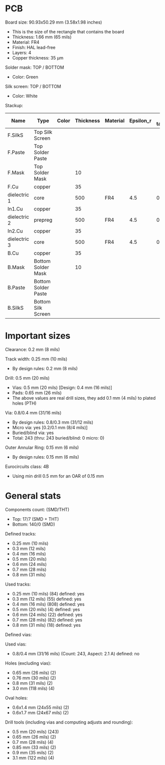 # PCB

Board size: 90.93x50.29 mm (3.58x1.98 inches)

- This is the size of the rectangle that contains the board
- Thickness: 1.66 mm (65 mils)
- Material: FR4
- Finish: HAL lead-free
- Layers: 4
- Copper thickness: 35 µm

Solder mask: TOP / BOTTOM

- Color: Green

Silk screen: TOP / BOTTOM

- Color: White


Stackup:

| Name                 | Type                 | Color            | Thickness | Material        | Epsilon_r | Loss tangent |
|----------------------|----------------------|------------------|-----------|-----------------|-----------|--------------|
| F.SilkS              | Top Silk Screen      |                  |           |                 |           |              |
| F.Paste              | Top Solder Paste     |                  |           |                 |           |              |
| F.Mask               | Top Solder Mask      |                  |        10 |                 |           |              |
| F.Cu                 | copper               |                  |        35 |                 |           |              |
| dielectric 1         | core                 |                  |       500 | FR4             |       4.5 |        0.020 |
| In1.Cu               | copper               |                  |        35 |                 |           |              |
| dielectric 2         | prepreg              |                  |       500 | FR4             |       4.5 |        0.020 |
| In2.Cu               | copper               |                  |        35 |                 |           |              |
| dielectric 3         | core                 |                  |       500 | FR4             |       4.5 |        0.020 |
| B.Cu                 | copper               |                  |        35 |                 |           |              |
| B.Mask               | Bottom Solder Mask   |                  |        10 |                 |           |              |
| B.Paste              | Bottom Solder Paste  |                  |           |                 |           |              |
| B.SilkS              | Bottom Silk Screen   |                  |           |                 |           |              |

# Important sizes

Clearance: 0.2 mm (8 mils)

Track width: 0.25 mm (10 mils)

- By design rules: 0.2 mm (8 mils)

Drill: 0.5 mm (20 mils)

- Vias: 0.5 mm (20 mils) [Design: 0.4 mm (16 mils)]
- Pads: 0.65 mm (26 mils)
- The above values are real drill sizes, they add 0.1 mm (4 mils) to plated holes (PTH)

Via: 0.8/0.4 mm (31/16 mils)

- By design rules: 0.8/0.3 mm (31/12 mils)
- Micro via: yes [0.2/0.1 mm (8/4 mils)]
- Buried/blind via: yes
- Total: 243 (thru: 243 buried/blind: 0 micro: 0)

Outer Annular Ring: 0.15 mm (6 mils)

- By design rules: 0.15 mm (6 mils)

Eurocircuits class: 4B
- Using min drill 0.5 mm for an OAR of 0.15 mm


# General stats

Components count: (SMD/THT)

- Top: 17/7 (SMD + THT)
- Bottom: 140/0 (SMD)

Defined tracks:

- 0.25 mm (10 mils)
- 0.3 mm (12 mils)
- 0.4 mm (16 mils)
- 0.5 mm (20 mils)
- 0.6 mm (24 mils)
- 0.7 mm (28 mils)
- 0.8 mm (31 mils)

Used tracks:

- 0.25 mm (10 mils) (84) defined: yes
- 0.3 mm (12 mils) (55) defined: yes
- 0.4 mm (16 mils) (808) defined: yes
- 0.5 mm (20 mils) (4) defined: yes
- 0.6 mm (24 mils) (22) defined: yes
- 0.7 mm (28 mils) (82) defined: yes
- 0.8 mm (31 mils) (18) defined: yes

Defined vias:


Used vias:

- 0.8/0.4 mm (31/16 mils) (Count: 243, Aspect: 2.1 A) defined: no

Holes (excluding vias):

- 0.65 mm (26 mils) (2)
- 0.76 mm (30 mils) (2)
- 0.8 mm (31 mils) (2)
- 3.0 mm (118 mils) (4)

Oval holes:

- 0.6x1.4 mm (24x55 mils) (2)
- 0.6x1.7 mm (24x67 mils) (2)

Drill tools (including vias and computing adjusts and rounding):

- 0.5 mm (20 mils) (243)
- 0.65 mm (26 mils) (2)
- 0.7 mm (28 mils) (4)
- 0.85 mm (33 mils) (2)
- 0.9 mm (35 mils) (2)
- 3.1 mm (122 mils) (4)




